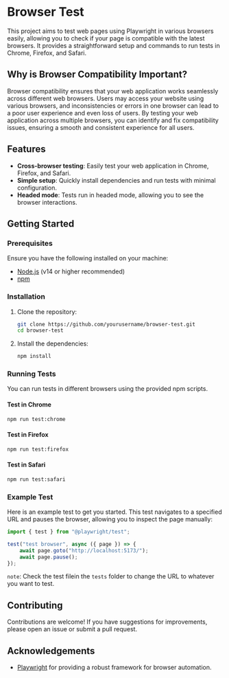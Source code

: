 # Browser Test

This project aims to test web pages using Playwright in various browsers easily, allowing you to check if your page is compatible with the latest browsers. It provides a straightforward setup and commands to run tests in Chrome, Firefox, and Safari.

## Why is Browser Compatibility Important?

Browser compatibility ensures that your web application works seamlessly across different web browsers. Users may access your website using various browsers, and inconsistencies or errors in one browser can lead to a poor user experience and even loss of users. By testing your web application across multiple browsers, you can identify and fix compatibility issues, ensuring a smooth and consistent experience for all users.

## Features

-   **Cross-browser testing**: Easily test your web application in Chrome, Firefox, and Safari.
-   **Simple setup**: Quickly install dependencies and run tests with minimal configuration.
-   **Headed mode**: Tests run in headed mode, allowing you to see the browser interactions.

## Getting Started

### Prerequisites

Ensure you have the following installed on your machine:

-   [Node.js](https://nodejs.org/) (v14 or higher recommended)
-   [npm](https://www.npmjs.com/)

### Installation

1. Clone the repository:

    ```bash
    git clone https://github.com/yourusername/browser-test.git
    cd browser-test
    ```

2. Install the dependencies:
    ```bash
    npm install
    ```

### Running Tests

You can run tests in different browsers using the provided npm scripts.

#### Test in Chrome

```bash
npm run test:chrome
```

#### Test in Firefox

```bash
npm run test:firefox
```

#### Test in Safari

```bash
npm run test:safari
```

### Example Test

Here is an example test to get you started. This test navigates to a specified URL and pauses the browser, allowing you to inspect the page manually:

```javascript
import { test } from "@playwright/test";

test("test browser", async ({ page }) => {
	await page.goto("http://localhost:5173/");
	await page.pause();
});
```

`note`: Check the test filein the `tests` folder to change the URL to whatever you want to test.

## Contributing

Contributions are welcome! If you have suggestions for improvements, please open an issue or submit a pull request.

## Acknowledgements

-   [Playwright](https://playwright.dev/) for providing a robust framework for browser automation.

